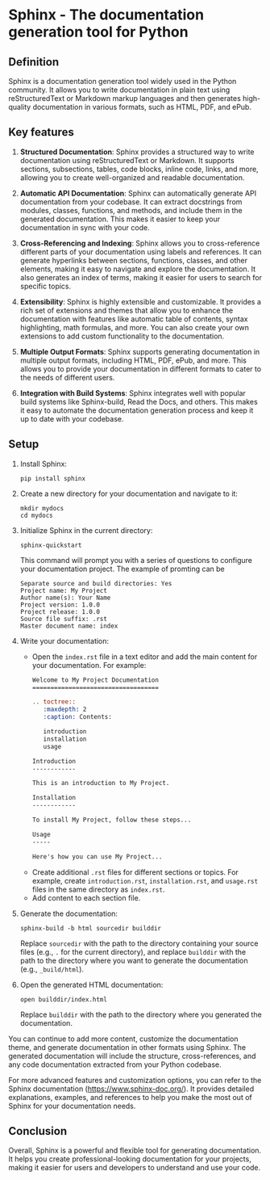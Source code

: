 # Sphinx - The documentation generation tool for Python

## Definition

Sphinx is a documentation generation tool widely used in the Python community. It allows you to write documentation in plain text using reStructuredText or Markdown markup languages and then generates high-quality documentation in various formats, such as HTML, PDF, and ePub.

## Key features 

1. **Structured Documentation**: Sphinx provides a structured way to write documentation using reStructuredText or Markdown. It supports sections, subsections, tables, code blocks, inline code, links, and more, allowing you to create well-organized and readable documentation.

2. **Automatic API Documentation**: Sphinx can automatically generate API documentation from your codebase. It can extract docstrings from modules, classes, functions, and methods, and include them in the generated documentation. This makes it easier to keep your documentation in sync with your code.

3. **Cross-Referencing and Indexing**: Sphinx allows you to cross-reference different parts of your documentation using labels and references. It can generate hyperlinks between sections, functions, classes, and other elements, making it easy to navigate and explore the documentation. It also generates an index of terms, making it easier for users to search for specific topics.

4. **Extensibility**: Sphinx is highly extensible and customizable. It provides a rich set of extensions and themes that allow you to enhance the documentation with features like automatic table of contents, syntax highlighting, math formulas, and more. You can also create your own extensions to add custom functionality to the documentation.

5. **Multiple Output Formats**: Sphinx supports generating documentation in multiple output formats, including HTML, PDF, ePub, and more. This allows you to provide your documentation in different formats to cater to the needs of different users.

6. **Integration with Build Systems**: Sphinx integrates well with popular build systems like Sphinx-build, Read the Docs, and others. This makes it easy to automate the documentation generation process and keep it up to date with your codebase.

## Setup


1. Install Sphinx:
   ```
   pip install sphinx
   ```

2. Create a new directory for your documentation and navigate to it:
   ```
   mkdir mydocs
   cd mydocs
   ```

3. Initialize Sphinx in the current directory:
   ```
   sphinx-quickstart
   ```

   This command will prompt you with a series of questions to configure your documentation project.
   The example of promting can be
   ```
   Separate source and build directories: Yes
   Project name: My Project
   Author name(s): Your Name
   Project version: 1.0.0
   Project release: 1.0.0
   Source file suffix: .rst
   Master document name: index
   ```
4. Write your documentation:
   - Open the `index.rst` file in a text editor and add the main content for your documentation. For example:
     ```rst
     Welcome to My Project Documentation
     ===================================

     .. toctree::
        :maxdepth: 2
        :caption: Contents:

        introduction
        installation
        usage

     Introduction
     ------------

     This is an introduction to My Project.

     Installation
     ------------

     To install My Project, follow these steps...

     Usage
     -----

     Here's how you can use My Project...
     ```
   - Create additional `.rst` files for different sections or topics. For example, create `introduction.rst`, `installation.rst`, and `usage.rst` files in the same directory as `index.rst`.
   - Add content to each section file.

5. Generate the documentation:
   ```
   sphinx-build -b html sourcedir builddir
   ```

   Replace `sourcedir` with the path to the directory containing your source files (e.g., `.` for the current directory), and replace `builddir` with the path to the directory where you want to generate the documentation (e.g., `_build/html`).

6. Open the generated HTML documentation:
   ```
   open builddir/index.html
   ```

   Replace `builddir` with the path to the directory where you generated the documentation.

You can continue to add more content, customize the documentation theme, and generate documentation in other formats using Sphinx. The generated documentation will include the structure, cross-references, and any code documentation extracted from your Python codebase.

For more advanced features and customization options, you can refer to the Sphinx documentation (https://www.sphinx-doc.org/). It provides detailed explanations, examples, and references to help you make the most out of Sphinx for your documentation needs.


## Conclusion 
Overall, Sphinx is a powerful and flexible tool for generating documentation. It helps you create professional-looking documentation for your projects, making it easier for users and developers to understand and use your code.